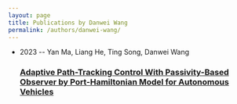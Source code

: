 ```yaml
---
layout: page
title: Publications by Danwei Wang
permalink: /authors/danwei-wang/
---
```


<ul class="post-list">
<li><span class='post-meta'>2023 -- Yan Ma, Liang He, Ting Song, Danwei Wang</span><h3><a class='post-link' href='../../adaptive-path-tracking-control-with-passivity-based-observer-by-port-hamiltonian-model-for-autonomous-vehicles'>Adaptive Path-Tracking Control With Passivity-Based Observer by Port-Hamiltonian Model for Autonomous Vehicles</a></h3></li>

</ul>
